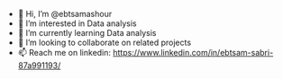 - 👋 Hi, I’m @ebtsamashour
- 👀 I’m interested in Data analysis
- 🌱 I’m currently learning Data analysis
- 💞️ I’m looking to collaborate on related projects
- 📫 Reach me on linkedin: https://www.linkedin.com/in/ebtsam-sabri-87a991193/

<!---
ebtsamashour/ebtsamashour is a ✨ special ✨ repository because its `README.md` (this file) appears on your GitHub profile.
You can click the Preview link to take a look at your changes.
--->
